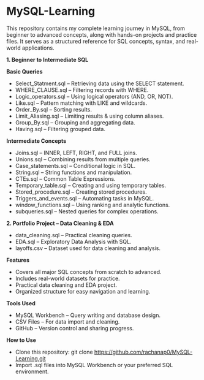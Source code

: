 # MySQL-Learning

This repository contains my complete learning journey in MySQL, from beginner to advanced concepts, along with hands-on projects and practice files. It serves as a structured reference for SQL concepts, syntax, and real-world applications.


**1. Beginner to Intermediate SQL**

**Basic Queries**
- Select_Statment.sql – Retrieving data using the SELECT statement.
- WHERE_CLAUSE.sql – Filtering records with WHERE.
- Logic_operators.sql – Using logical operators (AND, OR, NOT).
- Like.sql – Pattern matching with LIKE and wildcards.
- Order_By.sql – Sorting results.
- Limit_Aliasing.sql – Limiting results & using column aliases.
- Group_By.sql – Grouping and aggregating data.
- Having.sql – Filtering grouped data.
  
**Intermediate Concepts**
- Joins.sql – INNER, LEFT, RIGHT, and FULL joins.
- Unions.sql – Combining results from multiple queries.
- Case_statements.sql – Conditional logic in SQL.
- String.sql – String functions and manipulation.
- CTEs.sql – Common Table Expressions.
- Temporary_table.sql – Creating and using temporary tables.
- Stored_procedure.sql – Creating stored procedures.
- Triggers_and_events.sql – Automating tasks in MySQL.
- window_functions.sql – Using ranking and analytic functions.
- subqueries.sql – Nested queries for complex operations.

**2. Portfolio Project – Data Cleaning & EDA**

- data_cleaning.sql – Practical cleaning queries.
- EDA.sql – Exploratory Data Analysis with SQL.
- layoffs.csv – Dataset used for data cleaning and analysis.

**Features**

- Covers all major SQL concepts from scratch to advanced.
- Includes real-world datasets for practice.
- Practical data cleaning and EDA project.
- Organized structure for easy navigation and learning.

**Tools Used**

- MySQL Workbench – Query writing and database design.
- CSV Files – For data import and cleaning.
- GitHub – Version control and sharing progress.

**How to Use**

- Clone this repository:
git clone https://github.com/rachanap0/MySQL-Learning.git
- Import .sql files into MySQL Workbench or your preferred SQL environment.
